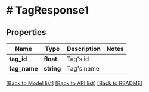 # # TagResponse1

## Properties

Name | Type | Description | Notes
------------ | ------------- | ------------- | -------------
**tag_id** | **float** | Tag&#39;s id |
**tag_name** | **string** | Tag&#39;s name |

[[Back to Model list]](../../README.md#models) [[Back to API list]](../../README.md#endpoints) [[Back to README]](../../README.md)
